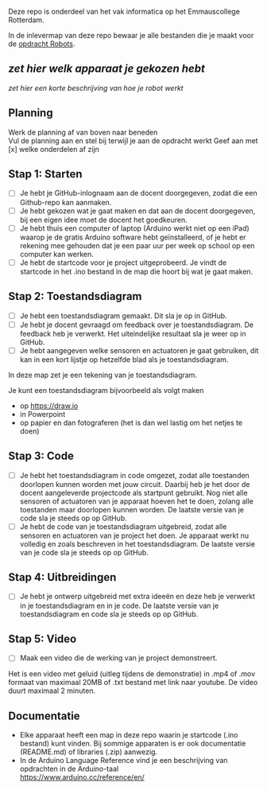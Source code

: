 Deze repo is onderdeel van het vak informatica op het Emmauscollege Rotterdam.

In de inlevermap van deze repo bewaar je alle bestanden die je maakt voor de [opdracht Robots](https://informatica.emmauscollege.nl/).

## *zet hier welk apparaat je gekozen hebt*

*zet hier een korte beschrijving van hoe je robot werkt*

## Planning
Werk de planning af van boven naar beneden<br>
Vul de planning aan en stel bij terwijl je aan de opdracht werkt
Geef aan met [x] welke onderdelen af zijn

## Stap 1: Starten
- [ ]	Je hebt je GitHub-inlognaam aan de docent doorgegeven, zodat die een Github-repo kan aanmaken.
- [ ]	Je hebt gekozen wat je gaat maken en dat aan de docent doorgegeven, bij een eigen idee moet de docent het goedkeuren.
- [ ]	Je hebt thuis een computer of laptop (Arduino werkt niet op een iPad) waarop je de gratis Arduino software hebt geïnstalleerd, of je hebt er rekening mee gehouden dat je een paar uur per week op school op een computer kan werken.
- [ ]   Je hebt de startcode voor je project uitgeprobeerd. Je vindt de startcode in het .ino bestand in de map die hoort bij wat je gaat maken.

## Stap 2: Toestandsdiagram 
- [ ] Je hebt een toestandsdiagram gemaakt. Dit sla je op in GitHub.
- [ ] Je hebt je docent gevraagd om feedback over je toestandsdiagram. De feedback heb je verwerkt. Het uiteindelijke resultaat sla je weer op in GitHub.
- [ ] Je hebt aangegeven welke sensoren en actuatoren je gaat gebruiken, dit kan in een kort lijstje op hetzelfde blad als je toestandsdiagram.

In deze map zet je een tekening van je toestandsdiagram.

Je kunt een toestandsdiagram bijvoorbeeld als volgt maken
- op https://draw.io
- in Powerpoint
- op papier en dan fotograferen (het is dan wel lastig om het netjes te doen)

## Stap 3: Code

- [ ] Je hebt het toestandsdiagram in code omgezet, zodat alle toestanden doorlopen kunnen worden met jouw circuit. Daarbij heb je het door de docent aangeleverde projectcode als startpunt gebruikt. Nog niet alle sensoren of actuatoren van je apparaat hoeven het te doen, zolang alle toestanden maar doorlopen kunnen worden. De laatste versie van je code sla je steeds op op GitHub.
- [ ]	Je hebt de code van je toestandsdiagram uitgebreid, zodat alle sensoren en actuatoren van je project het doen. Je apparaat werkt nu volledig en zoals beschreven in het toestandsdiagram. De laatste versie van je code sla je steeds op op GitHub.

## Stap 4: Uitbreidingen

- [ ]	Je hebt je ontwerp uitgebreid met extra ideeën en deze heb je verwerkt in je toestandsdiagram en in je code. De laatste versie van je toestandsdiagram en code sla je steeds op op GitHub.

## Stap 5: Video
- [ ] Maak een video die de werking van je project demonstreert.

Het is een video met geluid (uitleg tijdens de demonstratie) in .mp4 of .mov formaat van maximaal 20MB of .txt bestand met link naar youtube. De video duurt maximaal 2 minuten.

## Documentatie
- Elke apparaat heeft een map in deze repo waarin je startcode (.ino bestand) kunt vinden. Bij sommige apparaten is er ook documentatie (README.md) of libraries (.zip) aanwezig.
- In de Arduino Language Reference vind je een beschrijving van opdrachten in de Arduino-taal <br>
https://www.arduino.cc/reference/en/


